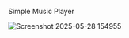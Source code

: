 Simple Music Player

![Screenshot 2025-05-28 154955](https://github.com/user-attachments/assets/0c12fd40-c87b-42db-be04-5ab811d076b6)

